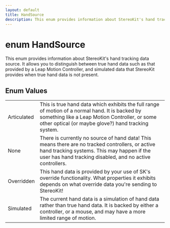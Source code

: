 ```yaml
---
layout: default
title: HandSource
description: This enum provides information about StereoKit's hand tracking data source. It allows you to distinguish between true hand data such as that provided by a Leap Motion Controller, and simulated data that StereoKit provides when true hand data is not present.
---
```

# enum HandSource

This enum provides information about StereoKit's hand tracking data source.
It allows you to distinguish between true hand data such as that provided by
a Leap Motion Controller, and simulated data that StereoKit provides when
true hand data is not present.

## Enum Values

|  |  |
|--|--|
|Articulated|This is true hand data which exhibits the full range of motion of a normal hand. It is backed by something like a Leap Motion Controller, or some other optical (or maybe glove?) hand tracking system.|
|None|There is currently no source of hand data! This means there are no tracked controllers, or active hand tracking systems. This may happen if the user has hand tracking disabled, and no active controllers.|
|Overridden|This hand data is provided by your use of SK's override functionality. What properties it exhibits depends on what override data you're sending to StereoKit!|
|Simulated|The current hand data is a simulation of hand data rather than true hand data. It is backed by either a controller, or a mouse, and may have a more limited range of motion.|
